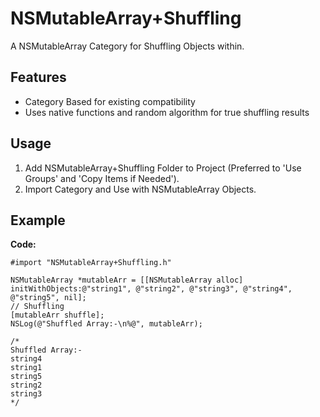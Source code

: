 NSMutableArray+Shuffling
=============

A NSMutableArray Category for Shuffling Objects within.

## Features

- Category Based for existing compatibility
- Uses native functions and random algorithm for true shuffling results

## Usage

1. Add NSMutableArray+Shuffling Folder to Project (Preferred to 'Use Groups' and 'Copy Items if Needed').
2. Import Category and Use with NSMutableArray Objects.

## Example

**Code:**

```objc
#import "NSMutableArray+Shuffling.h"

NSMutableArray *mutableArr = [[NSMutableArray alloc] initWithObjects:@"string1", @"string2", @"string3", @"string4", @"string5", nil];
// Shuffling
[mutableArr shuffle];
NSLog(@"Shuffled Array:-\n%@", mutableArr);

/*
Shuffled Array:-
string4
string1
string5
string2
string3
*/
```